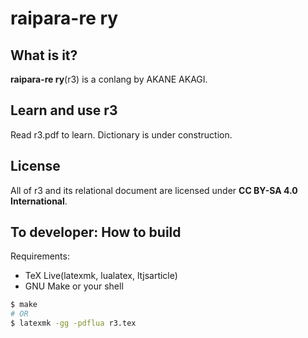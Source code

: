 # raipara-re ry

## What is it?

**raipara-re ry**(r3) is a conlang by AKANE AKAGI.

## Learn and use r3

Read r3.pdf to learn. Dictionary is under construction.

## License

All of r3 and its relational document are licensed under **CC BY-SA 4.0 International**.

## To developer: How to build

Requirements:
* TeX Live(latexmk, lualatex, ltjsarticle)
* GNU Make or your shell

```bash
$ make
# OR
$ latexmk -gg -pdflua r3.tex
```